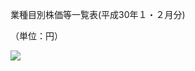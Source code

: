 業種目別株価等一覧表(平成30年１・２月分)

（単位：円）

![](https://www.nta.go.jp/tmp/a94d651b-2475-4db4-b3c3-c6537e6b0b89/images/820815bf2a0fd77de1b9ea77349718c2227155bbd678ff04c835bcf43d07828f.jpg)